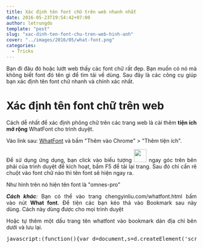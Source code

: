 ```yaml
---
title: Xác định tên font chữ trên web nhanh nhất
date: 2016-05-23T19:54:42+07:00
author: letrungdo
template: "post"
slug: "xac-dinh-ten-font-chu-tren-web-hinh-anh"
cover: "../images/2016/05/what-font.png"
categories:
  - Tricks
---
```

<p style="text-align: justify;">
  Bạn đi đâu đó hoặc lướt web thấy các font chữ rất đẹp. Bạn muốn có nó mà không biết font đó tên gì để tìm&nbsp;tải về dùng. Sau đây là các công cụ giúp bạn xác định tên font chữ nhanh và chính xác&nbsp;nhất.
</p>

<h1 style="text-align: justify;">
  Xác định tên font chữ trên web
</h1>

<p style="text-align: justify;">
  Cách dễ nhất để xác định phông chữ trên các trang web là cài thêm <strong>tiện ích mở rộng</strong> WhatFont cho trình duyệt.
</p>

<p style="text-align: justify;">
  Vào link sau:&nbsp;<a href="https://chrome.google.com/webstore/detail/whatfont/jabopobgcpjmedljpbcaablpmlmfcogm">WhatFont</a>&nbsp;và bấm "Thêm vào Chrome" > "Thêm tiện ích".
</p>

<p style="text-align: justify;">
  Để sử dụng ứng dụng, bạn click vào biểu tượng&nbsp;<img class="size-full wp-image-2016 aligncenter" src="/media/2016/05/wf.png" alt="" width="33" height="34" />&nbsp;ngay góc trên bên phải của trình duyệt để kích hoạt, bấm F5 để tải lại trang. Sau đó chỉ cần rê chuột vào font chữ nào thì tên font sẽ hiện ngay ra.
</p>

<p style="text-align: justify;">
  Như hình trên nó hiện tên font là "omnes-pro"
</p>

<p style="text-align: justify;">
  <em><strong>Cách khác</strong>:</em> Bạn có thể vào trang&nbsp;chengyinliu.com/whatfont.html bấm vào&nbsp;nút <strong>What font</strong>. Để tiện các bạn&nbsp;kéo thả vào Bookmark sau này dùng.&nbsp;Cách này dùng được cho mọi trình duyệt
</p>

<p style="text-align: justify;">
  Hoặc tự thêm một dấu trang tên whatfont vào bookmark dán địa chỉ bên dưới và lưu lại.
</p>

<pre class="brush: jscript; title: ; notranslate" title="">javascript:(function(){var d=document,s=d.createElement('scr'+'ipt'),b=d.body,l=d.location;s.setAttribute('src','http://chengyinliu.com/wf.js?o='+encodeURIComponent(l.href)+'&amp;amp;amp;amp;amp;amp;amp;amp;amp;amp;t='+(new Date().getTime()));b.appendChild(s)})();</pre>